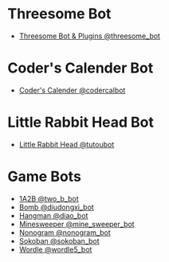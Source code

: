 Threesome Bot
===

* [Threesome Bot & Plugins @threesome_bot](https://t.me/threesome_bot)

Coder's Calender Bot
===

* [Coder's Calender @codercalbot](https://t.me/codercalbot)

Little Rabbit Head Bot
===

* [Little Rabbit Head @tutoubot](https://t.me/tutoubot)

Game Bots
===

* [1A2B @two_b_bot](https://t.me/two_b_bot)
* [Bomb @diudongxi_bot](https://t.me/diudongxi_bot)
* [Hangman @diao_bot](https://t.me/diao_bot)
* [Minesweeper @mine_sweeper_bot](https://t.me/mine_sweeper_bot)
* [Nonogram @nonogram_bot](https://t.me/nonogram_bot)
* [Sokoban @sokoban_bot](https://t.me/sokoban_bot)
* [Wordle @wordle5_bot](https://t.me/wordle5_bot)
